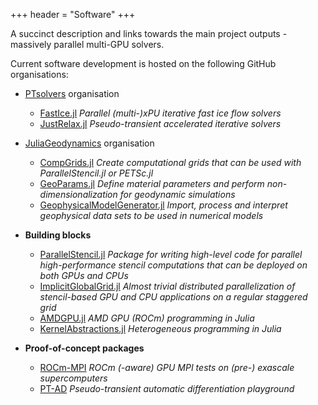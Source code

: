 +++
header = "Software"
+++

A succinct description and links towards the main project outputs - massively parallel multi-GPU solvers.

Current software development is hosted on the following GitHub organisations:

- [PTsolvers](https://github.com/PTsolvers) organisation
  - [FastIce.jl](https://github.com/PTsolvers/FastIce.jl) _Parallel (multi-)xPU iterative fast ice flow solvers_
  - [JustRelax.jl](https://github.com/PTsolvers/JustRelax.jl) _Pseudo-transient accelerated iterative solvers_

- [JuliaGeodynamics](https://github.com/JuliaGeodynamics) organisation
  - [CompGrids.jl](https://github.com/JuliaGeodynamics/CompGrids.jl) _Create computational grids that can be used with ParallelStencil.jl or PETSc.jl_
  - [GeoParams.jl](https://github.com/JuliaGeodynamics/GeoParams.jl) _Define material parameters and perform non-dimensionalization for geodynamic simulations_
  - [GeophysicalModelGenerator.jl](https://github.com/JuliaGeodynamics/GeophysicalModelGenerator.jl) _Import, process and interpret geophysical data sets to be used in numerical models_

- **Building blocks**
  - [ParallelStencil.jl](https://github.com/omlins/ParallelStencil.jl) _Package for writing high-level code for parallel high-performance stencil computations that can be deployed on both GPUs and CPUs_
  - [ImplicitGlobalGrid.jl](https://github.com/eth-cscs/ImplicitGlobalGrid.jl) _Almost trivial distributed parallelization of stencil-based GPU and CPU applications on a regular staggered grid_
  - [AMDGPU.jl](https://github.com/JuliaGPU/AMDGPU.jl) _AMD GPU (ROCm) programming in Julia_
  - [KernelAbstractions.jl](https://github.com/JuliaGPU/KernelAbstractions.jl) _Heterogeneous programming in Julia_

- **Proof-of-concept packages**
  - [ROCm-MPI](https://github.com/luraess/ROCm-MPI) _ROCm (-aware) GPU MPI tests on (pre-) exascale supercomputers_
  - [PT-AD](https://github.com/PTsolvers/PT-AD) _Pseudo-transient automatic differentiation playground_
